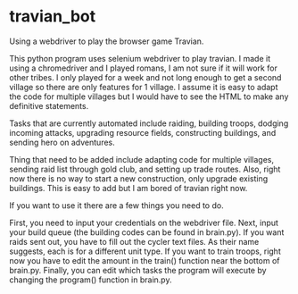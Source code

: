 # travian_bot
Using a webdriver to play the browser game Travian.

This python program uses selenium webdriver to play travian. I made it using a chromedriver and I played romans, I am not sure if it will work for other tribes. I only played for a week and not long enough to get a second village so there are only features for 1 village. I assume it is easy to adapt the code for multiple villages but I would have to see the HTML to make any definitive statements.

Tasks that are currently automated include raiding, building troops, dodging incoming attacks, upgrading resource fields, constructing buildings, and sending hero on adventures.

Thing that need to be added include adapting code for multiple villages, sending raid list through gold club, and setting up trade routes. Also, right now there is no way to start a new construction, only upgrade existing buildings. This is easy to add but I am bored of travian right now.

If you want to use it there are a few things you need to do.

First, you need to input your credentials on the webdriver file. Next, input your build queue (the building codes can be found in brain.py). If you want raids sent out, you have to fill out the cycler text files. As their name suggests, each is for a different unit type. If you want to train troops, right now you have to edit the amount in the train() function near the bottom of brain.py. Finally, you can edit which tasks the program will execute by changing the program() function in brain.py.
